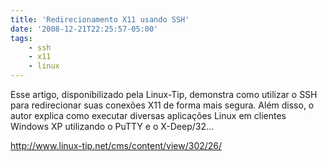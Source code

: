 ```yaml
---
title: 'Redirecionamento X11 usando SSH'
date: '2008-12-21T22:25:57-05:00'
tags:
    - ssh
    - x11
    - linux
---
```


Esse artigo, disponibilizado pela Linux-Tip, demonstra como utilizar o SSH para redirecionar suas conexões X11 de forma mais segura. Além disso, o autor explica como executar diversas aplicações Linux em clientes Windows XP utilizando o PuTTY e o X-Deep/32…

<http://www.linux-tip.net/cms/content/view/302/26/>
